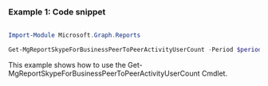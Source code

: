 ### Example 1: Code snippet

```powershell

Import-Module Microsoft.Graph.Reports

Get-MgReportSkypeForBusinessPeerToPeerActivityUserCount -Period $periodId 

```
This example shows how to use the Get-MgReportSkypeForBusinessPeerToPeerActivityUserCount Cmdlet.

